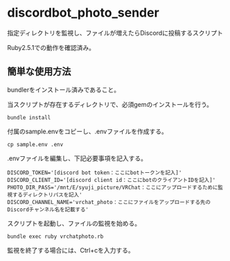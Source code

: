 # discordbot_photo_sender
指定ディレクトリを監視し、ファイルが増えたらDiscordに投稿するスクリプト

Ruby2.5.1での動作を確認済み。

## 簡単な使用方法

bundlerをインストール済みであること。

当スクリプトが存在するディレクトリで、必須gemのインストールを行う。

    bundle install
  
付属のsample.envをコピーし、.envファイルを作成する。

    cp sample.env .env

.envファイルを編集し、下記必要事項を記入する。

    DISCORD_TOKEN='[discord bot token：ここにbotトークンを記入]'
    DISCORD_CLIENT_ID='[discord client id：ここにbotのクライアントIDを記入]'
    PHOTO_DIR_PASS='/mnt/E/syuji_picture/VRChat：ここにアップロードするために監視するディレクトリパスを記入'
    DISCORD_CHANNEL_NAME='vrchat_photo：ここにファイルをアップロードする先のDiscordチャンネル名を記載する'

スクリプトを起動し、ファイルの監視を始める。

    bundle exec ruby vrchatphoto.rb

監視を終了する場合には、Ctrl+cを入力する。
